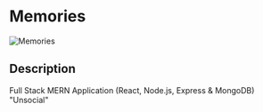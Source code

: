# Memories

![Memories](https://i.ibb.co/gr4b27T/unsocial.png)

## Description


Full Stack MERN Application (React, Node.js, Express & MongoDB) "Unsocial"
